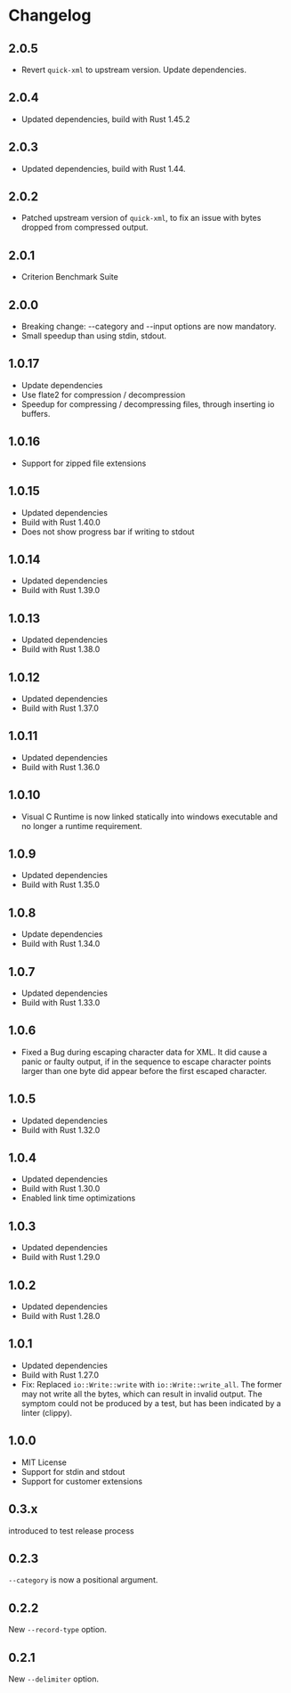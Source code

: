 Changelog
=========

2.0.5
-----

* Revert `quick-xml` to upstream version. Update dependencies.

2.0.4
-----

* Updated dependencies, build with Rust 1.45.2

2.0.3
-----

* Updated dependencies, build with Rust 1.44.

2.0.2
-----

* Patched upstream version of `quick-xml`, to fix an issue with bytes dropped from compressed output.

2.0.1
-----

* Criterion Benchmark Suite

2.0.0
-----

* Breaking change: --category and --input options are now mandatory.
* Small speedup than using stdin, stdout.

1.0.17
------

* Update dependencies
* Use flate2 for compression / decompression
* Speedup for compressing / decompressing files, through inserting io buffers.

1.0.16
------

* Support for zipped file extensions

1.0.15
------

* Updated dependencies
* Build with Rust 1.40.0
* Does not show progress bar if writing to stdout

1.0.14
------

* Updated dependencies
* Build with Rust 1.39.0

1.0.13
------

* Updated dependencies
* Build with Rust 1.38.0

1.0.12
------

* Updated dependencies
* Build with Rust 1.37.0

1.0.11
------

* Updated dependencies
* Build with Rust 1.36.0

1.0.10
------

* Visual C Runtime is now linked statically into windows executable and no longer a runtime requirement.

1.0.9
-----

* Updated dependencies
* Build with Rust 1.35.0

1.0.8
-----

* Update dependencies
* Build with Rust 1.34.0

1.0.7
-----

* Updated dependencies
* Build with Rust 1.33.0

1.0.6
-----

* Fixed a Bug during escaping character data for XML. It did cause a panic or faulty output, if in
  the sequence to escape character points larger than one byte did appear before the first escaped
  character.

1.0.5
-----

* Updated dependencies
* Build with Rust 1.32.0

1.0.4
-----

* Updated dependencies
* Build with Rust 1.30.0
* Enabled link time optimizations

1.0.3
-----

* Updated dependencies
* Build with Rust 1.29.0

1.0.2
-----

* Updated dependencies
* Build with Rust 1.28.0

1.0.1
-----

* Updated dependencies
* Build with Rust 1.27.0
* Fix: Replaced `io::Write::write` with `io::Write::write_all`. The former may not write all the
       bytes, which can result in invalid output. The symptom could not be produced by a test, but
       has been indicated by a linter (clippy).

1.0.0
-----

* MIT License
* Support for stdin and stdout
* Support for customer extensions

0.3.x
-----

introduced to test release process

0.2.3
-----

`--category` is now a positional argument.

0.2.2
-----

New `--record-type` option.

0.2.1
-----

New `--delimiter` option.
